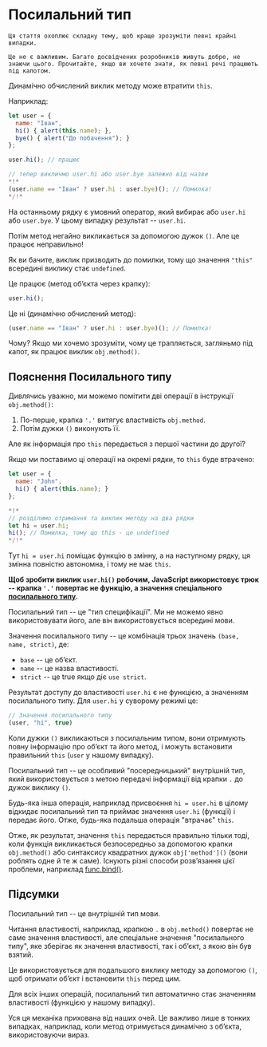 
# Посилальний тип

```warn header="Поглиблений функціонал мови"
Ця стаття охоплює складну тему, щоб краще зрозуміти певні крайні випадки.

Це не є важливим. Багато досвідчених розробників живуть добре, не знаючи цього. Прочитайте, якщо ви хочете знати, як певні речі працюють під капотом.
```

Динамічно обчислений виклик методу може втратити `this`.

Наприклад:

```js run
let user = {
  name: "Іван",
  hi() { alert(this.name); },
  bye() { alert("До побачення"); }
};

user.hi(); // працює

// тепер викличмо user.hi або user.bye залежно від назви
*!*
(user.name == "Іван" ? user.hi : user.bye)(); // Помилка!
*/!*
```

На останньому рядку є умовний оператор, який вибирає або `user.hi` або `user.bye`. У цьому випадку результат -- `user.hi`.

Потім метод негайно викликається за допомогою дужок `()`. Але це працює неправильно!

Як ви бачите, виклик призводить до помилки, тому що значення `"this"` всередині виклику стає `undefined`.

Це працює (метод об’єкта через крапку):
```js
user.hi();
```

Це ні (динамічно обчислений метод):
```js
(user.name == "Іван" ? user.hi : user.bye)(); // Помилка!
```

Чому? Якщо ми хочемо зрозуміти, чому це трапляється, загляньмо під капот, як працює виклик `obj.method()`.

## Пояснення Посилального типу

Дивлячись уважно, ми можемо помітити дві операції в інструкції `obj.method()`:

1. По-перше, крапка `'.'` витягує властивість `obj.method`.
2. Потім дужки `()` виконують її.

Але як інформація про `this` передається з першої частини до другої?

Якщо ми поставимо ці операції на окремі рядки, то `this` буде втрачено:

```js run
let user = {
  name: "John",
  hi() { alert(this.name); }
};

*!*
// розділимо отримання та виклик методу на два рядки
let hi = user.hi;
hi(); // Помилка, тому що this - це undefined
*/!*
```

Тут `hi = user.hi` поміщає функцію в змінну, а на наступному рядку, ця змінна повністю автономна, і тому не має `this`.

**Щоб зробити виклик `user.hi()` робочим, JavaScript використовує трюк -- крапка `'.'` повертає не функцію, а значення спеціального [посилального типу](https://tc39.github.io/ecma262/#sec-reference-specification-type).**

Посилальний тип -- це "тип специфікації". Ми не можемо явно використовувати його, але він використовується всередині мови.

Значення посилального типу -- це комбінація трьох значень `(base, name, strict)`, де:

- `base` -- це об’єкт.
- `name` -- це назва властивості.
- `strict` -- це true якщо діє `use strict`.

Результат доступу до властивості `user.hi` є не функцією, а значенням посилального типу. Для `user.hi` у суворому режимі це:

```js
// Значення посилального типу
(user, "hi", true)
```

Коли дужки `()` викликаються з посилальним типом, вони отримують повну інформацію про об’єкт та його метод, і можуть встановити правильний `this` (`user` у нашому випадку).

Посилальний тип -- це особливий "посередницький" внутрішній тип, який використовується з метою передачі інформації від крапки `.` до дужок виклику `()`.

Будь-яка інша операція, наприклад присвоєння `hi = user.hi` в цілому відкидає посилальний тип та приймає значення `user.hi` (функції) і передає його. Отже, будь-яка подальша операція "втрачає" `this`.

Отже, як результат, значення `this` передається правильно тільки тоді, коли функція викликається безпосередньо за допомогою крапки `obj.method()` або синтаксису квадратних дужок `obj['method']()` (вони роблять одне й те ж саме). Існують різні способи розв’язання цієї проблеми, наприклад [func.bind()](/bind#solution-2-bind).

## Підсумки

Посилальний тип -- це внутрішній тип мови.

Читання властивості, наприклад, крапкою `.` в `obj.method()` повертає не саме значення властивості, але спеціальне значення "посилального типу", яке зберігає як значення властивості, так і об’єкт, з якою він був взятий.

Це використовується для подальшого виклику методу за допомогою `()`, щоб отримати об’єкт і встановити `this` перед цим.

Для всіх інших операцій, посилальний тип автоматично стає значенням властивості (функцією у нашому випадку).

Уся ця механіка прихована від наших очей. Це важливо лише в тонких випадках, наприклад, коли метод отримується динамічно з об’єкта, використовуючи вираз.
